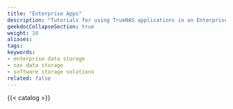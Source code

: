 ```yaml
---
title: "Enterprise Apps"
description: "Tutorials for using TrueNAS applications in an Enterprise-licensed deployment."
geekdocCollapseSection: true
weight: 20
aliases: 
tags:
keywords:
- enterprise data storage
- nas data storage
- software storage solutions
related: false
---
```


{{< catalog >}}
